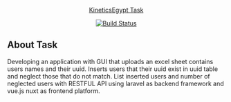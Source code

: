 <p align="center"><a href="https://laravel.com" target="_blank">KineticsEgypt Task</a></p>

<p align="center">
<a href="https://travis-ci.org/laravel/framework"><img src="https://travis-ci.org/laravel/framework.svg" alt="Build Status"></a>

</p>

## About Task
Developing an application with GUI that uploads an excel sheet contains users names and their uuid. Inserts users that their uuid exist in uuid table and neglect those that do not match. List inserted users and number of neglected users with RESTFUL API using laravel as backend framework and vue.js nuxt as frontend platform.

